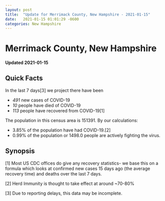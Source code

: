 ```yaml
---
layout: post
title:  "Update for Merrimack County, New Hampshire - 2021-01-15"
date:   2021-01-15 01:01:29 -0600
categories: New Hampshire
---
```


# Merrimack County, New Hampshire
#### Updated 2021-01-15

## Quick Facts

In the last 7 days[3] we project there have been
- *491* new cases of COVID-19
- *10* people have died of COVID-19
- *113* people have recovered from COVID-19[1]

The population in this census area is 151391. By our calculations:
- 3.85% of the population have had COVID-19.[2]
- 0.99% of the population or 1498.0 people are actively fighting the virus.

## Synopsis




[1] Most US CDC offices do give any recovery statistics- we base this on a formula which looks at confirmed new cases
15 days ago (the average recovery time) and deaths over the last 7 days.

[2] Herd Immunity is thought to take effect at around ~70-80%

[3] Due to reporting delays, this data may be incomplete.
 
    